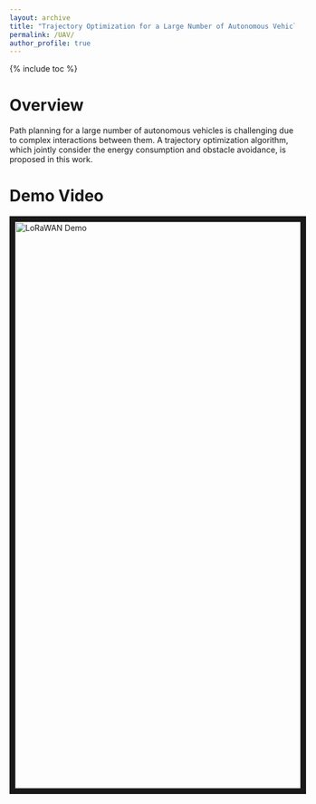 ```yaml
---
layout: archive
title: "Trajectory Optimization for a Large Number of Autonomous Vehicles"
permalink: /UAV/
author_profile: true
---
```


{% include toc %}

# Overview
Path planning for a large number of autonomous vehicles is challenging due to complex interactions between them. A trajectory optimization algorithm, which jointly consider the energy consumption and obstacle avoidance, is proposed in this work. 

# Demo Video
<a href="https://www.youtube.com/watch?v=ZtXqmxNhhOI" target="_blank"><img src="{{ site.url }}/images/myimage/autovehicle.jpg" alt="LoRaWAN Demo" width="1000" border="10" /></a>
